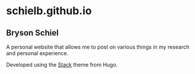 # schielb.github.io
## Bryson Schiel

A personal website that allows me to post on various things in my research and personal experience.

Developed using the [Stack](https://themes.gohugo.io/themes/hugo-theme-stack/) theme from Hugo.
